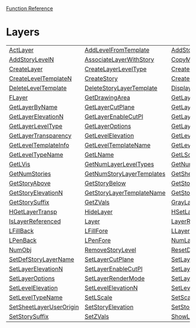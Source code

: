 [Function Reference](../README.md)

# Layers
| | | |
|---|---|---|
| [ActLayer](../Functions/ActLayer.md) | [AddLevelFromTemplate](../Functions/AddLevelFromTemplate.md) | [AddStoryLevel](../Functions/AddStoryLevel.md) |
| [AddStoryLevelN](../Functions/AddStoryLevelN.md) | [AssociateLayerWithStory](../Functions/AssociateLayerWithStory.md) | [CopyMode](../Functions/CopyMode.md) |
| [CreateLayer](../Functions/CreateLayer.md) | [CreateLayerLevelType](../Functions/CreateLayerLevelType.md) | [CreateLevelTemplate](../Functions/CreateLevelTemplate.md) |
| [CreateLevelTemplateN](../Functions/CreateLevelTemplateN.md) | [CreateStory](../Functions/CreateStory.md) | [CreateStoryLayerTemplate](../Functions/CreateStoryLayerTemplate.md) |
| [DeleteLevelTemplate](../Functions/DeleteLevelTemplate.md) | [DeleteStoryLayerTemplate](../Functions/DeleteStoryLayerTemplate.md) | [DisplayLayerScaleDialog](../Functions/DisplayLayerScaleDialog.md) |
| [FLayer](../Functions/FLayer.md) | [GetDrawingArea](../Functions/GetDrawingArea.md) | [GetLayer](../Functions/GetLayer.md) |
| [GetLayerByName](../Functions/GetLayerByName.md) | [GetLayerCutPlane](../Functions/GetLayerCutPlane.md) | [GetLayerElevation](../Functions/GetLayerElevation.md) |
| [GetLayerElevationN](../Functions/GetLayerElevationN.md) | [GetLayerEnableCutPl](../Functions/GetLayerEnableCutPl.md) | [GetLayerForStory](../Functions/GetLayerForStory.md) |
| [GetLayerLevelType](../Functions/GetLayerLevelType.md) | [GetLayerOptions](../Functions/GetLayerOptions.md) | [GetLayerRenderMode](../Functions/GetLayerRenderMode.md) |
| [GetLayerTransparency](../Functions/GetLayerTransparency.md) | [GetLevelElevation](../Functions/GetLevelElevation.md) | [GetLevelElevationN](../Functions/GetLevelElevationN.md) |
| [GetLevelTemplateInfo](../Functions/GetLevelTemplateInfo.md) | [GetLevelTemplateName](../Functions/GetLevelTemplateName.md) | [GetLevelTmpltInfoN](../Functions/GetLevelTmpltInfoN.md) |
| [GetLevelTypeName](../Functions/GetLevelTypeName.md) | [GetLName](../Functions/GetLName.md) | [GetLScale](../Functions/GetLScale.md) |
| [GetLVis](../Functions/GetLVis.md) | [GetNumLayerLevelTypes](../Functions/GetNumLayerLevelTypes.md) | [GetNumLevelTemplates](../Functions/GetNumLevelTemplates.md) |
| [GetNumStories](../Functions/GetNumStories.md) | [GetNumStoryLayerTemplates](../Functions/GetNumStoryLayerTemplates.md) | [GetSheetLayerUserOrigin](../Functions/GetSheetLayerUserOrigin.md) |
| [GetStoryAbove](../Functions/GetStoryAbove.md) | [GetStoryBelow](../Functions/GetStoryBelow.md) | [GetStoryElevation](../Functions/GetStoryElevation.md) |
| [GetStoryElevationN](../Functions/GetStoryElevationN.md) | [GetStoryLayerTemplateName](../Functions/GetStoryLayerTemplateName.md) | [GetStoryOfLayer](../Functions/GetStoryOfLayer.md) |
| [GetStorySuffix](../Functions/GetStorySuffix.md) | [GetZVals](../Functions/GetZVals.md) | [GrayLayer](../Functions/GrayLayer.md) |
| [HGetLayerTransp](../Functions/HGetLayerTransp.md) | [HideLayer](../Functions/HideLayer.md) | [HSetLayerTransp](../Functions/HSetLayerTransp.md) |
| [IsLayerReferenced](../Functions/IsLayerReferenced.md) | [Layer](../Functions/Layer.md) | [LayerRef](../Functions/LayerRef.md) |
| [LFillBack](../Functions/LFillBack.md) | [LFillFore](../Functions/LFillFore.md) | [LLayer](../Functions/LLayer.md) |
| [LPenBack](../Functions/LPenBack.md) | [LPenFore](../Functions/LPenFore.md) | [NumLayers](../Functions/NumLayers.md) |
| [NumObj](../Functions/NumObj.md) | [RemoveStoryLevel](../Functions/RemoveStoryLevel.md) | [ResetDefStoryLevels](../Functions/ResetDefStoryLevels.md) |
| [SetDefStoryLayerName](../Functions/SetDefStoryLayerName.md) | [SetLayerCutPlane](../Functions/SetLayerCutPlane.md) | [SetLayerElevation](../Functions/SetLayerElevation.md) |
| [SetLayerElevationN](../Functions/SetLayerElevationN.md) | [SetLayerEnableCutPl](../Functions/SetLayerEnableCutPl.md) | [SetLayerLevelType](../Functions/SetLayerLevelType.md) |
| [SetLayerOptions](../Functions/SetLayerOptions.md) | [SetLayerRenderMode](../Functions/SetLayerRenderMode.md) | [SetLayerTransparency](../Functions/SetLayerTransparency.md) |
| [SetLevelElevation](../Functions/SetLevelElevation.md) | [SetLevelElevationN](../Functions/SetLevelElevationN.md) | [SetLevelTemplateName](../Functions/SetLevelTemplateName.md) |
| [SetLevelTypeName](../Functions/SetLevelTypeName.md) | [SetLScale](../Functions/SetLScale.md) | [SetScale](../Functions/SetScale.md) |
| [SetSheetLayerUserOrigin](../Functions/SetSheetLayerUserOrigin.md) | [SetStoryElevation](../Functions/SetStoryElevation.md) | [SetStoryElevationN](../Functions/SetStoryElevationN.md) |
| [SetStorySuffix](../Functions/SetStorySuffix.md) | [SetZVals](../Functions/SetZVals.md) | [ShowLayer](../Functions/ShowLayer.md) |

